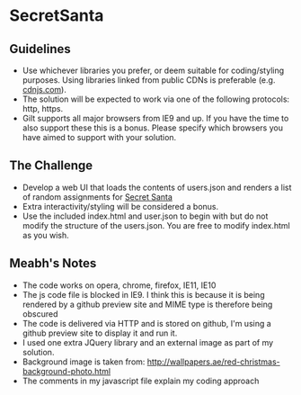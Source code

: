 # SecretSanta

Guidelines
----------
* Use whichever libraries you prefer, or deem suitable for coding/styling purposes. Using libraries linked from public CDNs is preferable (e.g. [cdnjs.com](https://cdnjs.com/)).
* The solution will be expected to work via one of the following protocols: http, https.
* Gilt supports all major browsers from IE9 and up. If you have the time to also support these this is a bonus. Please specify which browsers you have aimed to support with your solution.

The Challenge
-------------
* Develop a web UI that loads the contents of users.json and renders a list of random assignments for [Secret Santa](http://en.wikipedia.org/wiki/Secret_Santa)
* Extra interactivity/styling will be considered a bonus.
* Use the included index.html and user.json to begin with but do not modify the structure of the users.json. You are free to modify index.html as you wish.


Meabh's Notes
---------------------------
* The code works on opera, chrome, firefox, IE11, IE10
* The js code file is blocked in IE9. I think this is because it is being rendered by 
  a github preview site and MIME type is therefore being obscured
* The code is delivered via HTTP and is stored on github, I'm using a github preview site to display it and run it.
* I used one extra JQuery library and an external image as part of my solution.
* Background image is taken from: http://wallpapers.ae/red-christmas-background-photo.html
* The comments in my javascript file explain my coding approach
